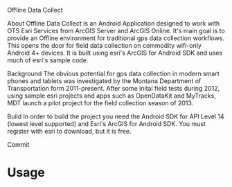 Offline Data Collect

About
Offline Data Collect is an Android Application designed to work with OTS Esri Services from ArcGIS Server and ArcGIS Online.
It's main goal is to provide an Offline environment for traditional gps data collection workflows.  This opens the door for field data collection on commodity wifi-only Android 4+ devices.  It is built using esri's ArcGIS for Android SDK and uses much of esri's sample code.

Background
The obvious potential for gps data collection in modern smart phones and tablets was investigated by the Montana Department of Transportation form 2011-present.  After some inital field tests during 2012, using sample esri projects and apps such as OpenDataKit and MyTracks, MDT launch a pilot project for the field collection season of 2013.

Build
In order to build the project you need the Android SDK for API Level 14 (lowest level supported) and Esri's ArcGIS for Android SDK.  You must register with esri to download, but it is free.


Commit


Usage
==================    
